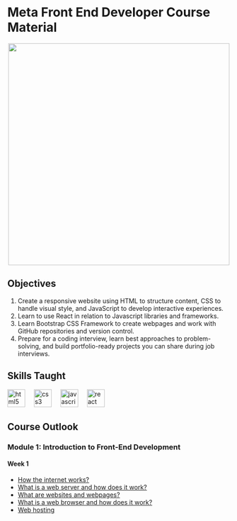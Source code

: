 # Meta Front End Developer Course Material

<div align="center">
  <img height="500" src="https://images.unsplash.com/photo-1636114666138-b5047ca8ec84?q=80&w=2940&auto=format&fit=crop&ixlib=rb-4.0.3&ixid=M3wxMjA3fDB8MHxwaG90by1wYWdlfHx8fGVufDB8fHx8fA%3D%3D"  />
</div>

## Objectives
1. Create a responsive website using HTML to structure content, CSS to handle visual style, and JavaScript to develop interactive experiences. 
2. Learn to use React in relation to Javascript libraries and frameworks.
3. Learn Bootstrap CSS Framework to create webpages and work with GitHub repositories and version control.
4. Prepare for a coding interview, learn best approaches to problem-solving, and build portfolio-ready projects you can share during job interviews.

## Skills Taught

<div align="left">
  <img src="https://cdn.jsdelivr.net/gh/devicons/devicon/icons/html5/html5-original.svg" height="40" alt="html5 logo"  />
  <img width="12" />
  <img src="https://cdn.jsdelivr.net/gh/devicons/devicon/icons/css3/css3-original.svg" height="40" alt="css3 logo"  />
  <img width="12" />
  <img src="https://cdn.jsdelivr.net/gh/devicons/devicon/icons/javascript/javascript-original.svg" height="40" alt="javascript logo"  />
  <img width="12" />
  <img src="https://cdn.jsdelivr.net/gh/devicons/devicon/icons/react/react-original.svg" height="40" alt="react logo"  />
</div>

###

## Course Outlook
### Module 1: Introduction to Front-End Development
#### Week 1
- [How the internet works?](https://github.com/ilocodes/meta-front-end-developer/blob/main/Week%201/how-the-internet-works.md)
- [What is a web server and how does it work?](https://github.com/ilocodes/meta-front-end-developer/blob/main/Week%201/What-is-a-web-server.md)
- [What are websites and webpages?](https://github.com/ilocodes/meta-front-end-developer/blob/main/Week%201/what-are-websites-and-webpages.md)
- [What is a web browser and how does it work?](https://github.com/ilocodes/meta-front-end-developer/blob/main/Week%201/What-is-a-web%20browser.md)
- [Web hosting](https://github.com/ilocodes/meta-front-end-developer/blob/main/Week%201/web-hosting.md)
